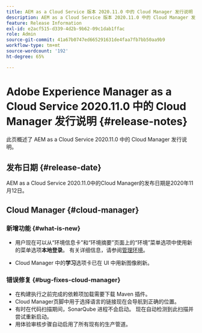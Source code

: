 ```yaml
---
title: AEM as a Cloud Service 版本 2020.11.0 中的 Cloud Manager 发行说明
description: AEM as a Cloud Service 版本 2020.11.0 中的 Cloud Manager 发行说明
feature: Release Information
exl-id: e2acf515-d339-4d2b-9b62-09c1dab1ffac
role: Admin
source-git-commit: 41a67b0747ed665291631de4faa7fb7bb50aa9b9
workflow-type: tm+mt
source-wordcount: '192'
ht-degree: 65%

---
```


# Adobe Experience Manager as a Cloud Service 2020.11.0 中的 Cloud Manager 发行说明 {#release-notes}

此页概述了 AEM as a Cloud Service 2020.11.0 中的 Cloud Manager 发行说明。

## 发布日期 {#release-date}

AEM as a Cloud Service 2020.11.0中的Cloud Manager的发布日期是2020年11月12日。

## Cloud Manager {#cloud-manager}

### 新增功能 {#what-is-new}

* 用户现在可以从“环境信息卡”和“环境摘要”页面上的“环境”菜单选项中使用新的菜单选项&#x200B;**本地登录**。
有关详细信息，请参阅[管理环境](/help/implementing/cloud-manager/manage-environments.md#login-locally)。

* Cloud Manager 中的&#x200B;**学习**&#x200B;选项卡已在 UI 中用新图像刷新。

### 错误修复 {#bug-fixes-cloud-manager}

* 在构建执行之前完成的依赖项加载需要下载 Maven 插件。
* Cloud Manager页脚中用于选择语言的链接现在会导航到正确的位置。
* 有时在代码扫描期间，SonarQube 进程不会启动。 现在自动检测到此扫描并尝试重新启动。
* 用体验审核步骤自动启用了所有现有的生产管道。
